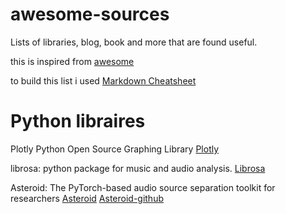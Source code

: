 # awesome-sources #

Lists of libraries, blog, book and more that are found useful.

this is inspired from [awesome](https://github.com/sindresorhus/awesome)

to build this list i used [Markdown Cheatsheet](https://github.com/tchapi/markdown-cheatsheet/blob/master/README.md)

# Python libraires #

Plotly Python Open Source Graphing Library [Plotly](https://plotly.com/python/)

librosa: python package for music and audio analysis. [Librosa](https://librosa.org/doc/0.8.0/index.html)

Asteroid: The PyTorch-based audio source separation toolkit for researchers [Asteroid](https://asteroid-team.github.io/) [Asteroid-github](https://github.com/asteroid-team/asteroid)
